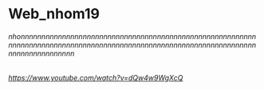 # Web_nhom19
###### nhonnnnnnnnnnnnnnnnnnnnnnnnnnnnnnnnnnnnnnnnnnnnnnnnnnnnnnnnnnnnnnnnnnnnnnnnnnnnnnnnnnnnnnnnnnnnnnnnnnnnnnnnnnnnnnnnnnnnnnnnnnnnnnnnnnnnn
###### https://www.youtube.com/watch?v=dQw4w9WgXcQ
